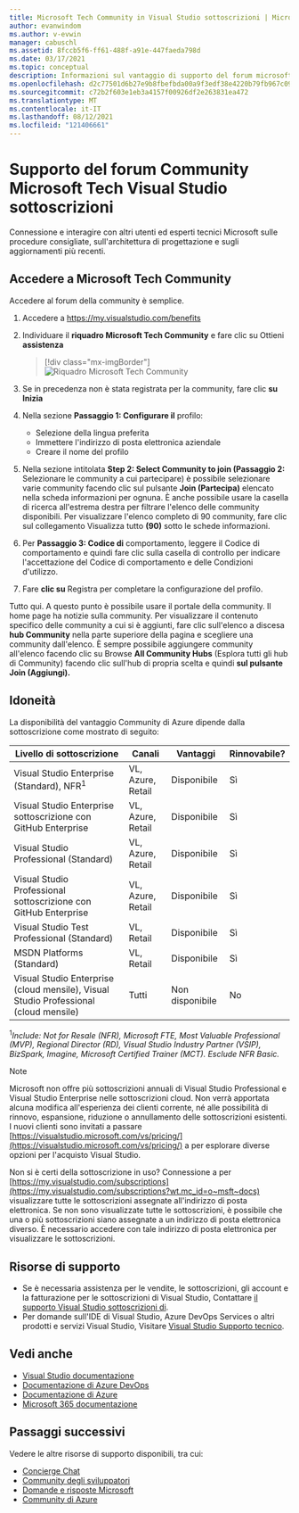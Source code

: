 ```yaml
---
title: Microsoft Tech Community in Visual Studio sottoscrizioni | Microsoft Docs
author: evanwindom
ms.author: v-evwin
manager: cabuschl
ms.assetid: 8fccb5f6-ff61-488f-a91e-447faeda798d
ms.date: 03/17/2021
ms.topic: conceptual
description: Informazioni sul vantaggio di supporto del forum microsoft tech Community incluso nelle sottoscrizioni Visual Studio selezionate.
ms.openlocfilehash: d2c77501d6b27e9b8fbefbda00a9f3edf38e4220b79fb967c09a29ec11dbdebe
ms.sourcegitcommit: c72b2f603e1eb3a4157f00926df2e263831ea472
ms.translationtype: MT
ms.contentlocale: it-IT
ms.lasthandoff: 08/12/2021
ms.locfileid: "121406661"
---
```

# <a name="microsoft-tech-community-forum-support-in-visual-studio-subscriptions"></a>Supporto del forum Community Microsoft Tech Visual Studio sottoscrizioni
Connessione e interagire con altri utenti ed esperti tecnici Microsoft sulle procedure consigliate, sull'architettura di progettazione e sugli aggiornamenti più recenti.


## <a name="access-the-microsoft-tech-community"></a>Accedere a Microsoft Tech Community 
Accedere al forum della community è semplice.  

1. Accedere a <https://my.visualstudio.com/benefits>
0. Individuare il **riquadro Microsoft Tech Community** e fare clic su Ottieni **assistenza**

    > [!div class="mx-imgBorder"]
    > ![Riquadro Microsoft Tech Community](_img/vs-tech-community/vs-tech-community-tile.png "Fare clic su &quot;Ottieni assistenza&quot; nel riquadro Microsoft Tech Community")

0. Se in precedenza non è stata registrata per la community, fare clic **su Inizia**
0. Nella sezione **Passaggio 1: Configurare il** profilo:
   - Selezione della lingua preferita
   - Immettere l'indirizzo di posta elettronica aziendale
   - Creare il nome del profilo 
0. Nella sezione intitolata **Step 2: Select Community to join (Passaggio 2:** Selezionare le community a cui partecipare) è possibile selezionare varie community facendo clic sul pulsante **Join (Partecipa)** elencato nella scheda informazioni per ognuna.  È anche possibile usare la casella di ricerca all'estrema destra per filtrare l'elenco delle community disponibili.  Per visualizzare l'elenco completo di 90 community, fare clic sul collegamento Visualizza tutto **(90)** sotto le schede informazioni. 
0. Per **Passaggio 3: Codice di** comportamento, leggere il Codice di comportamento e quindi fare clic sulla casella di controllo per indicare l'accettazione del Codice di comportamento e delle Condizioni d'utilizzo.
0. Fare **clic su** Registra per completare la configurazione del profilo.

Tutto qui.  A questo punto è possibile usare il portale della community.  Il home page ha notizie sulla community.  Per visualizzare il contenuto specifico delle community a cui si è aggiunti, fare clic sull'elenco a discesa **hub Community** nella parte superiore della pagina e scegliere una community dall'elenco.  È sempre possibile aggiungere community all'elenco facendo clic su Browse **All Community Hubs** (Esplora tutti gli hub di Community) facendo clic sull'hub di propria scelta e quindi **sul pulsante Join (Aggiungi).** 

## <a name="eligibility"></a>Idoneità
La disponibilità del vantaggio Community di Azure dipende dalla sottoscrizione come mostrato di seguito:

|                                          Livello di sottoscrizione                                           |     Canali      |    Vantaggi    | Rinnovabile? |
|-------------------------------------------------------------------------------------------------------|-------------------|---------------|------------|
|                           Visual Studio Enterprise (Standard), NFR<sup>1</sup>                            | VL, Azure, Retail |   Disponibile    |    Sì     |
|                           Visual Studio Enterprise sottoscrizione con GitHub Enterprise                           | VL, Azure, Retail |   Disponibile    |    Sì     |
|                          Visual Studio Professional (Standard)                          | VL, Azure, Retail |   Disponibile    |    Sì     |
|                          Visual Studio Professional sottoscrizione con GitHub Enterprise                          | VL, Azure, Retail |   Disponibile    |    Sì     |
|                              Visual Studio Test Professional (Standard)                               |    VL, Retail     |   Disponibile    |    Sì     |
|                                       MSDN Platforms (Standard)                                       |    VL, Retail     |   Disponibile    |    Sì     |
| Visual Studio Enterprise (cloud mensile), Visual Studio Professional (cloud mensile)|        Tutti        | Non disponibile |     No     |

<sup>1</sup>*Include: Not for Resale (NFR), Microsoft FTE, Most Valuable Professional (MVP), Regional Director (RD), Visual Studio Industry Partner (VSIP), BizSpark, Imagine, Microsoft Certified Trainer (MCT). Esclude NFR Basic.*  

> [!NOTE]
> Microsoft non offre più sottoscrizioni annuali di Visual Studio Professional e Visual Studio Enterprise nelle sottoscrizioni cloud. Non verrà apportata alcuna modifica all'esperienza dei clienti corrente, né alle possibilità di rinnovo, espansione, riduzione o annullamento delle sottoscrizioni esistenti. I nuovi clienti sono invitati a passare [https://visualstudio.microsoft.com/vs/pricing/](https://visualstudio.microsoft.com/vs/pricing/) a per esplorare diverse opzioni per l'acquisto Visual Studio.

Non si è certi della sottoscrizione in uso?  Connessione a per [https://my.visualstudio.com/subscriptions](https://my.visualstudio.com/subscriptions?wt.mc_id=o~msft~docs) visualizzare tutte le sottoscrizioni assegnate all'indirizzo di posta elettronica. Se non sono visualizzate tutte le sottoscrizioni, è possibile che una o più sottoscrizioni siano assegnate a un indirizzo di posta elettronica diverso.  È necessario accedere con tale indirizzo di posta elettronica per visualizzare le sottoscrizioni.

## <a name="support-resources"></a>Risorse di supporto
- Se è necessaria assistenza per le vendite, le sottoscrizioni, gli account e la fatturazione per le sottoscrizioni di Visual Studio,  Contattare [il supporto Visual Studio sottoscrizioni di](https://my.visualstudio.com/gethelp).
- Per domande sull'IDE di Visual Studio, Azure DevOps Services o altri prodotti e servizi Visual Studio,  Visitare [Visual Studio Supporto tecnico](https://visualstudio.microsoft.com/support/).

## <a name="see-also"></a>Vedi anche
- [Visual Studio documentazione](/visualstudio/)
- [Documentazione di Azure DevOps](/azure/devops/)
- [Documentazione di Azure](/azure/)
- [Microsoft 365 documentazione](/microsoft-365/)

## <a name="next-steps"></a>Passaggi successivi
Vedere le altre risorse di supporto disponibili, tra cui:
- [Concierge Chat](vs-concierge-chat.md)
- [Community degli sviluppatori](vs-developer-community.md)
- [Domande e risposte Microsoft](vs-microsoft-qa.md)
- [Community di Azure](vs-azure-community.md)